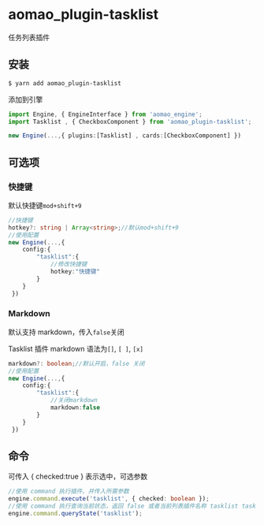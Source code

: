 # aomao_plugin-tasklist

任务列表插件

## 安装

```bash
$ yarn add aomao_plugin-tasklist
```

添加到引擎

```ts
import Engine, { EngineInterface } from 'aomao_engine';
import Tasklist , { CheckboxComponent } from 'aomao_plugin-tasklist';

new Engine(...,{ plugins:[Tasklist] , cards:[CheckboxComponent] })
```

## 可选项

### 快捷键

默认快捷键`mod+shift+9`

```ts
//快捷键
hotkey?: string | Array<string>;//默认mod+shift+9
//使用配置
new Engine(...,{
    config:{
        "tasklist":{
            //修改快捷键
            hotkey:"快捷键"
        }
    }
 })
```

### Markdown

默认支持 markdown，传入`false`关闭

Tasklist 插件 markdown 语法为`[]`, `[ ]`, `[x]`

```ts
markdown?: boolean;//默认开启，false 关闭
//使用配置
new Engine(...,{
    config:{
        "tasklist":{
            //关闭markdown
            markdown:false
        }
    }
 })
```

## 命令

可传入 { checked:true } 表示选中，可选参数

```ts
//使用 command 执行插件、并传入所需参数
engine.command.execute('tasklist', { checked: boolean });
//使用 command 执行查询当前状态，返回 false 或者当前列表插件名称 tasklist tasklist unorderedlist
engine.command.queryState('tasklist');
```
